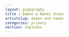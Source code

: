 ```yaml
---
layout: gigography
title : Damon & Naomi shows
artistslug: damon-and-naomi
categories: primary
section: topindex
---
```


